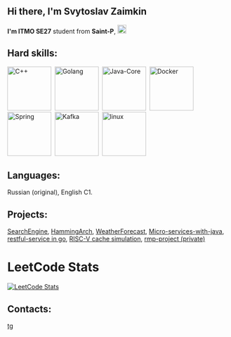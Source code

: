 ## Hi there, I'm Svytoslav Zaimkin

**I'm ITMO SE27** student from **Saint-P**, <img src="https://upload.wikimedia.org/wikipedia/commons/f/f3/Flag_of_Russia.svg" width="20" alt="Флаг России">

## Hard skills:

<img src="https://cdn.jsdelivr.net/gh/devicons/devicon@latest/icons/cplusplus/cplusplus-original.svg" width = "100" title = "C++"/>&nbsp;
<img src="https://cdn.jsdelivr.net/gh/devicons/devicon@latest/icons/go/go-original.svg" width ="100" title="Golang"/>&nbsp;
<img src="https://cdn.jsdelivr.net/gh/devicons/devicon@latest/icons/java/java-original.svg" width ="100" title="Java-Core"/>&nbsp;
<img src="https://cdn.jsdelivr.net/gh/devicons/devicon@latest/icons/docker/docker-original.svg" width ="100" title="Docker"/>&nbsp;
<img src="https://cdn.jsdelivr.net/gh/devicons/devicon@latest/icons/spring/spring-original.svg" width ="100" title="Spring"/>&nbsp;
<img src="https://cdn.jsdelivr.net/gh/devicons/devicon@latest/icons/apachekafka/apachekafka-original.svg" width ="100" title="Kafka"/>&nbsp;
<img src="https://cdn.jsdelivr.net/gh/devicons/devicon@latest/icons/linux/linux-original.svg" width ="100" title="linux"/>
          
          
          
          
          
          


## Languages: 
Russian (original), English C1.

## Projects:
[SearchEngine](https://github.com/zxcbank/11SimpleSearchEngine),
[HammingArch](https://github.com/zxcbank/OP-6),
[WeatherForecast](https://github.com/zxcbank/7Weather),
[Micro-services-with-java](https://github.com/zxcbank/microservices-in-java),
[restful-service in go](https://github.com/zxcbank/L0_WB),
[RISC-V cache simulation](https://github.com/zxcbank/CacheSimulation-RISC-V.git),
[rmp-project (private)](https://t.me/RepetMarketPlace)


# LeetCode Stats
[![LeetCode Stats](https://leetcard.jacoblin.cool/main300?theme=light&font=baloo)](https://leetcode.com/main300/)


## Contacts:
          
[tg](https://t.me/kkkombinator)
          

